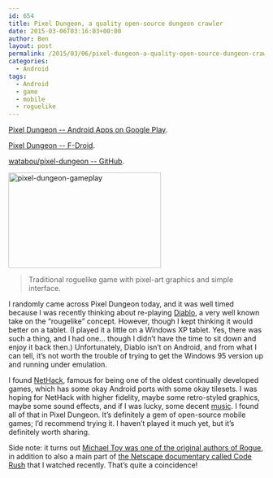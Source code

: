 ```yaml
---
id: 654
title: Pixel Dungeon, a quality open-source dungeon crawler
date: 2015-03-06T03:16:03+00:00
author: Ben
layout: post
permalink: /2015/03/06/pixel-dungeon-a-quality-open-source-dungeon-crawler/
categories:
  - Android
tags:
  - Android
  - game
  - mobile
  - roguelike
---
```

[Pixel Dungeon -- Android Apps on Google Play](https://play.google.com/store/apps/details?id=com.watabou.pixeldungeon).
  
[Pixel Dungeon -- F-Droid](https://f-droid.org/repository/browse/?fdfilter=pixel+dungeon&fdid=com.watabou.pixeldungeon).
  
[watabou/pixel-dungeon -- GitHub](https://github.com/watabou/pixel-dungeon).

[<img src="http://www.benjaminoakes.com/wp-content/uploads/2015/03/pixel-dungeon-gameplay-300x188.png" alt="pixel-dungeon-gameplay" width="300" height="188" class="alignnone size-medium wp-image-655" srcset="https://www.benjaminoakes.com/wp-content/uploads/2015/03/pixel-dungeon-gameplay-300x188.png 300w, https://www.benjaminoakes.com/wp-content/uploads/2015/03/pixel-dungeon-gameplay-1024x640.png 1024w, https://www.benjaminoakes.com/wp-content/uploads/2015/03/pixel-dungeon-gameplay.png 1440w" sizes="(max-width: 300px) 100vw, 300px" />](http://www.benjaminoakes.com/wp-content/uploads/2015/03/pixel-dungeon-gameplay.png)

> Traditional roguelike game with pixel-art graphics and simple interface.

I randomly came across Pixel Dungeon today, and it was well timed because I was recently thinking about re-playing [Diablo](https://en.wikipedia.org/wiki/Diablo_%28video_game%29), a very well known take on the &#8220;rougelike&#8221; concept. However, though I kept thinking it would better on a tablet. (I played it a little on a Windows XP tablet. Yes, there was such a thing, and I had one... though I didn&#8217;t have the time to sit down and enjoy it back then.) Unfortunately, Diablo isn&#8217;t on Android, and from what I can tell, it&#8217;s not worth the trouble of trying to get the Windows 95 version up and running under emulation.

I found [NetHack](https://en.wikipedia.org/wiki/NetHack), famous for being one of the oldest continually developed games, which has some okay Android ports with some okay tilesets. I was hoping for NetHack with higher fidelity, maybe some retro-styled graphics, maybe some sound effects, and if I was lucky, some decent [music](https://soundcloud.com/cube_code/pixel-dungon). I found all of that in Pixel Dungeon. It&#8217;s definitely a gem of open-source mobile games; I&#8217;d recommend trying it. I haven&#8217;t played it much yet, but it&#8217;s definitely worth sharing.

Side note: it turns out [Michael Toy was one of the original authors of Rogue](https://en.wikipedia.org/wiki/Code_Rush), in addition to also a main part of [the Netscape documentary called Code Rush](http://www.benjaminoakes.com/2015/02/15/code-rush-a-documentary-about-netscape-circa-2000/) that I watched recently. That&#8217;s quite a coincidence!
